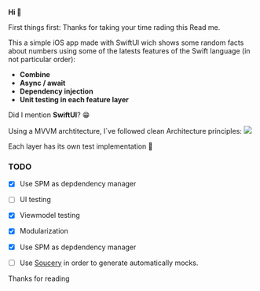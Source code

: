 **Hi 👋**

First things first: Thanks for taking your time rading this Read me.

This a simple iOS app made with SwiftUI wich shows some random facts about numbers using some of the latests features of the Swift language (in not particular order):

* **Combine**
* **Async / await**
* **Dependency injection**
* **Unit testing in each feature layer**

Did I mention **SwiftUI**? 😁

Using a MVVM archtitecture, I´ve followed clean Architecture principles:
![](https://miro.medium.com/max/1400/1*S-F40uCJHy7ZL2hUU3VG7w.webp)

Each layer has its own test implementation 🤟

### TODO
- [x] Use SPM as depdendency manager
- [ ] UI testing
- [x] Viewmodel testing
- [x] Modularization
- [x] Use SPM as depdendency manager
- [ ] Use [Soucery](https://github.com/krzysztofzablocki/Sourcery) in order to generate automatically mocks. 


Thanks for reading
